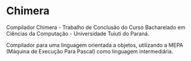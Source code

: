 # Chimera
Compilador Chimera - Trabalho de Conclusão do Curso Bacharelado em Ciências da Computação - Universidade Tuiuti do Paraná.

Compilador para uma linguagem orientada a objetos, utilizando a MEPA (Máquina de Execução Para Pascal) como linguagem intermediária.
